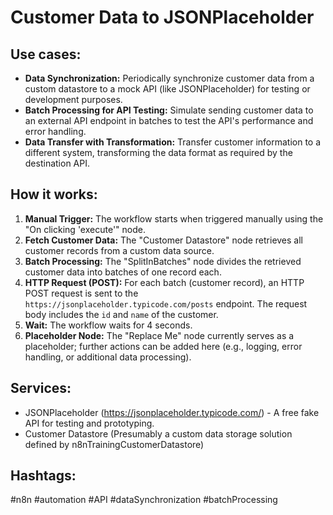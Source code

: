 # Customer Data to JSONPlaceholder

## Use cases:

- **Data Synchronization:** Periodically synchronize customer data from a custom datastore to a mock API (like JSONPlaceholder) for testing or development purposes.
- **Batch Processing for API Testing:** Simulate sending customer data to an external API endpoint in batches to test the API's performance and error handling.
- **Data Transfer with Transformation:** Transfer customer information to a different system, transforming the data format as required by the destination API.

## How it works:

1.  **Manual Trigger:** The workflow starts when triggered manually using the "On clicking 'execute'" node.
2.  **Fetch Customer Data:** The "Customer Datastore" node retrieves all customer records from a custom data source.
3.  **Batch Processing:** The "SplitInBatches" node divides the retrieved customer data into batches of one record each.
4.  **HTTP Request (POST):** For each batch (customer record), an HTTP POST request is sent to the `https://jsonplaceholder.typicode.com/posts` endpoint.  The request body includes the `id` and `name` of the customer.
5. **Wait:** The workflow waits for 4 seconds.
6.  **Placeholder Node:** The "Replace Me" node currently serves as a placeholder; further actions can be added here (e.g., logging, error handling, or additional data processing).

## Services:

*   JSONPlaceholder (https://jsonplaceholder.typicode.com/) - A free fake API for testing and prototyping.
*   Customer Datastore (Presumably a custom data storage solution defined by n8nTrainingCustomerDatastore)

## Hashtags:

#n8n #automation #API #dataSynchronization #batchProcessing
